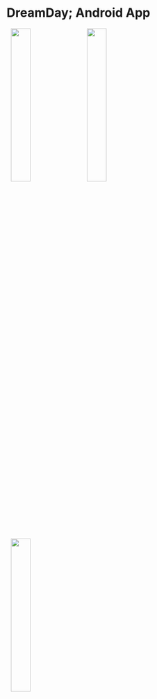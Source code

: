 # DreamDay; Android App

<img width=30% height=30% hspace="10" src="https://user-images.githubusercontent.com/121798850/224533450-9606dc23-aa7a-4b42-b83a-854c333f44ee.png"/> <img width=30% height=30% hspace="10" src="https://user-images.githubusercontent.com/121798850/224533629-33bf00ea-2377-4a84-8b29-35f235738993.png"/> <img width=30% height=30% hspace="10" src="https://user-images.githubusercontent.com/121798850/224533825-c29be2cd-a965-4ceb-9137-72a6fc06df0c.png"/>
